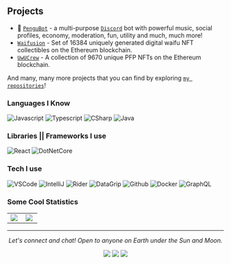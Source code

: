 ## Projects

- :robot: [`PenguBot`] - a multi-purpose [`Discord`] bot with powerful music, social profiles, economy, moderation, fun, utility and much, much more!
- [`Waifusion`] - Set of 16384 uniquely generated digital waifu NFT collectibles on the Ethereum blockchain.
- [`UwUCrew`] - A collection of 9670 unique PFP NFTs on the Ethereum blockchain.

And many, many more projects that you can find by exploring [`my repositories`]!

### Languages I Know

![Javascript](https://img.shields.io/static/v1?label=JavaScript&message=ESNext&style=for-the-badge&color=F7DF1E&logo=JavaScript)
![Typescript](https://img.shields.io/static/v1?label=TypeScript&message=3.9&color=007ACC&style=for-the-badge&logo=typescript)
![CSharp](https://img.shields.io/static/v1?label=C%23&message=8&color=239120&style=for-the-badge&logo=c-sharp)
![Java](https://img.shields.io/static/v1?label=Java&message=SE%2014&color=007396&style=for-the-badge&logo=java)

### Libraries || Frameworks I use

![React](https://img.shields.io/static/v1?label=React&message=16&color=007ACC&style=for-the-badge&logo=react)
![DotNetCore](https://img.shields.io/static/v1?label=.Net%20Core&message=3.1&color=5C2D91&style=for-the-badge&logo=.net)

### Tech I use

![VSCode](https://img.shields.io/static/v1?label=VSCode&message=1.48-insider&style=for-the-badge&color=1FC0A7&logo=visual-studio-code)
![IntelliJ](https://img.shields.io/static/v1?label=IntelliJ&message=2020.2&style=for-the-badge&color=000000&logo=intellij-idea)
![Rider](https://img.shields.io/static/v1?label=Rider&message=2020.2%20EAP9&style=for-the-badge&color=000000&logo=intellij-idea)
![DataGrip](https://img.shields.io/static/v1?label=DataGrip&message=2020.2&style=for-the-badge&color=000000&logo=intellij-idea)
![Github](https://img.shields.io/static/v1?label=GitHub&message=quantumlyy&color=181717&style=for-the-badge&logo=github)
![Docker](https://img.shields.io/static/v1?label=Docker&message=🐳&color=4285F4&style=for-the-badge&logo=docker)
![GraphQL](https://img.shields.io/static/v1?label=GraphQL&message=🦄&color=e535ab&style=for-the-badge&logo=graphql)

### Some Cool Statistics

<!--
lowlevelscript
  - wyvern
  - branding
bytersproject
  - brokers.js
  - quartz
  - intern
  - interactions.rs
SportajGa
  - sportaj.ga
  - deploy
  - actions.sportaj.ga
  - old.sportaj.ga
s3r5-robotics
  - CoSpace-Nim
  - SimulationDemonstration-2021-MiniChallenge
  - RescueMaze-2021
  - CheatEngine
  - Maze-2021-Pi
  - Maze-2022-Movement
Quantumlyyy
  - quantumly.si
  - ojpp-api
  - transporter
  - IJPPBusLocations
Alcibiades-Capital
  - quay
-->

<table>
  <tr>
    <td align="center">
      <img align="left" src="https://grs.quantumly.dev/api/?username=quantumlyy&show_icons=true&title_color=4F8CC9&text_color=9f9f9f&bg_color=151515&hide_border=true&icon_color=4F8CC9&hide_title=true&count_private=true" />
    </td>
    <td align="center">
      <img align="left" src="https://grs.quantumly.dev/api/top-langs/?username=quantumlyy&layout=compact&title_color=4F8CC9&text_color=9f9f9f&bg_color=151515&hide_border=true&icon_color=4F8CC9&count_private=true&extra=lowlevelscript/wyvern,branding;bytersproject/brokers.js,quartz,intern,interactions.rs;SportajGa/sportaj.ga,deploy,actions.sportaj.ga,actions.sportaj.ga;s3r5-robotics/CoSpace-Nim,SimulationDemonstration-2021-MiniChallenge,RescueMaze-2021,CheatEngine,Maze-2021-Pi,Maze-2022-Movement;Quantumlyyy/quantumly.si,ojpp-api,transporter,IJPPBusLocations;Alcibiades-Capital/quay" />
    </td>
  </tr>
</table>

<hr>
<p align="center">
  <i>Let's connect and chat! Open to anyone on Earth under the Sun and Moon.</i>

  <p align="center">
    <a href="https://twitter.com/quantumlytngld" alt="Twitter" target="_blank"><img src="https://github.com/quantumlyy/quantumlyy/blob/main/assets/twitter.png"></a>
    <a href="https://www.linkedin.com/in/nejc-drobnic" alt="Linkedin" target="_blank"><img src="https://github.com/quantumlyy/quantumlyy/blob/main/assets/linkedin.png"></a>
    <a href="https://github.com/quantumlyy" alt="GitHub" target="_blank"><img src="https://github.com/quantumlyy/quantumlyy/blob/main/assets/github.png"></a>

  </p>
  
</p>

<!----------------- LINKS --------------->
[`GitHub Readme Stats`]: https://github.com/anuraghazra/github-readme-stats
[`Discord`]:             https://discord.com/
[`my repositories`]:     https://github.com/quantumlyy?tab=repositories

<!--------------- Teams ----------------->
[`PenguBot`]:            https://github.com/PenguBot
[`Waifusion`]:           https://github.com/waifusion
[`UwUCrew`]:             https://github.com/waifusion
